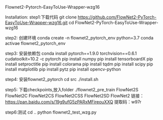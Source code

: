 Flownet2-Pytorch-EasyToUse-Wrapper-wzg16

Installation:
step1:下载代码
git clone https://github.com/FlowNet2-PyTorch-EasyToUse-Wrapper-wzg16.git
cd FlowNet2-PyTorch-EasyToUse-Wrapper-wzg16

step2: 创建环境
conda create -n flownet2_pytorch_env python=3.7
conda activae flownet2_pytorch_env

step3: 安装依赖包
conda install pytorch==1.9.0 torchvision==0.6.1 cudatoolkit=10.2 -c pytorch
pip install numpy
pip install tensorboardX
pip install setproctitle
pip install colorama
pip install tqdm
pip install scipy
pip install matplotlib
pip install pytz
pip install opencv-python

step4: 安装flownet2_pytorch
cd src
./install.sh

step5: 下载checkpoints,放入folder ./flownet2_pre_train 
FlowNet2S
FlowNet2C
FlowNet2CS
FlowNet2CSS
FlowNet2SD
FlowNet2
链接：https://pan.baidu.com/s/19g9ufG5zPARxMFireouXXQ 
提取码：w97r

step6:测试
cd ..
python flownet2_test_wzg.py
